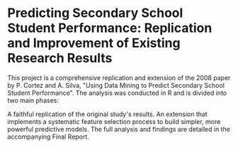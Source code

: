 # Predicting Secondary School Student Performance: Replication and Improvement of Existing Research Results
This project is a comprehensive replication and extension of the 2008 paper by P. Cortez and A. Silva, "Using Data Mining to Predict Secondary School Student Performance".
The analysis was conducted in R and is divided into two main phases:

A faithful replication of the original study's results.
An extension that implements a systematic feature selection process to build simpler, more powerful predictive models.
The full analysis and findings are detailed in the accompanying Final Report.
